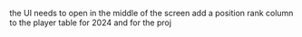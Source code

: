 the UI needs to open in the middle of the screen
add a position rank column to the player table for 2024 and for the proj